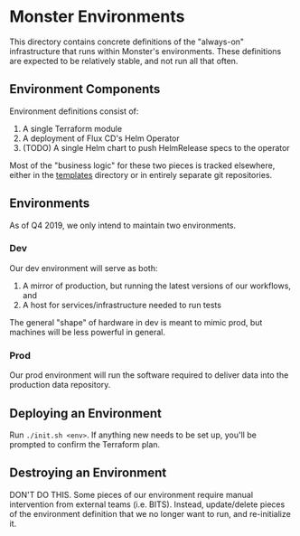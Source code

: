 # Monster Environments

This directory contains concrete definitions of the "always-on" infrastructure
that runs within Monster's environments. These definitions are expected to be
relatively stable, and not run all that often.

## Environment Components

Environment definitions consist of:
1. A single Terraform module
2. A deployment of Flux CD's Helm Operator
2. (TODO) A single Helm chart to push HelmRelease specs to the operator

Most of the "business logic" for these two pieces is tracked elsewhere, either in
the [templates](../templates) directory or in entirely separate git repositories.

## Environments

As of Q4 2019, we only intend to maintain two environments.

### Dev

Our dev environment will serve as both:
1. A mirror of production, but running the latest versions of our workflows, and
2. A host for services/infrastructure needed to run tests

The general "shape" of hardware in dev is meant to mimic prod, but machines will
be less powerful in general.

### Prod

Our prod environment will run the software required to deliver data into the
production data repository.

## Deploying an Environment

Run `./init.sh <env>`. If anything new needs to be set up, you'll be prompted to
confirm the Terraform plan.

## Destroying an Environment

DON'T DO THIS. Some pieces of our environment require manual intervention from external
teams (i.e. BITS). Instead, update/delete pieces of the environment definition that
we no longer want to run, and re-initialize it.
